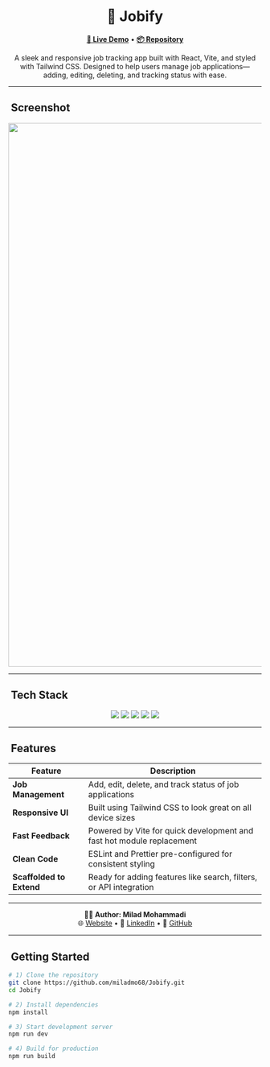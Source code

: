 <h1 align="center">💼 Jobify</h1>

<p align="center">
  <a href="https://miladmo68.github.io/Jobify/"><b>🔗 Live Demo</b></a> •
  <a href="https://github.com/miladmo68/Jobify"><b>📦 Repository</b></a>
</p>

<p align="center">
  A sleek and responsive job tracking app built with React, Vite, and styled with Tailwind CSS. Designed to help users manage job applications—adding, editing, deleting, and tracking status with ease.
</p>

---

## ​ Screenshot

<p align="center">
  <img width="1920" height="1080" alt="Jobify App" src="https://github.com/user-attachments/assets/your-image-id.png" />
</p>

---

## ​ Tech Stack

<p align="center">
  <img src="https://img.shields.io/badge/React-18-blue?style=for-the-badge&logo=react&logoColor=white" />
  <img src="https://img.shields.io/badge/Vite-latest-orange?style=for-the-badge&logo=vite&logoColor=white" />
  <img src="https://img.shields.io/badge/TailwindCSS-3-38b2ac?style=for-the-badge&logo=tailwindcss&logoColor=white" />
  <img src="https://img.shields.io/badge/ESLint-configured-4B32C3?style=for-the-badge&logo=eslint&logoColor=white" />
  <img src="https://img.shields.io/badge/Prettier-setup-F7B93E?style=for-the-badge&logo=prettier&logoColor=black" />
</p>

---

## ​ Features

| Feature | Description |
| --- | --- |
|  **Job Management** | Add, edit, delete, and track status of job applications |
|  **Responsive UI** | Built using Tailwind CSS to look great on all device sizes |
|  **Fast Feedback** | Powered by Vite for quick development and fast hot module replacement |
|  **Clean Code** | ESLint and Prettier pre-configured for consistent styling |
|  **Scaffolded to Extend** | Ready for adding features like search, filters, or API integration |

---

<p align="center">
  <b>👨‍💻 Author: Milad Mohammadi</b><br>
  🌐 <a href="https://miladweb.com">Website</a> • 💼 <a href="https://linkedin.com/in/miladmo68">LinkedIn</a> • 🐙 <a href="https://github.com/miladmo68">GitHub</a>
</p>

---

## ​ Getting Started

```bash
# 1) Clone the repository
git clone https://github.com/miladmo68/Jobify.git
cd Jobify

# 2) Install dependencies
npm install

# 3) Start development server
npm run dev

# 4) Build for production
npm run build
